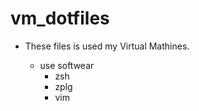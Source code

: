 # vm_dotfiles

- These files is used my Virtual Mathines.

  - use softwear
    - zsh
    - zplg
    - vim
